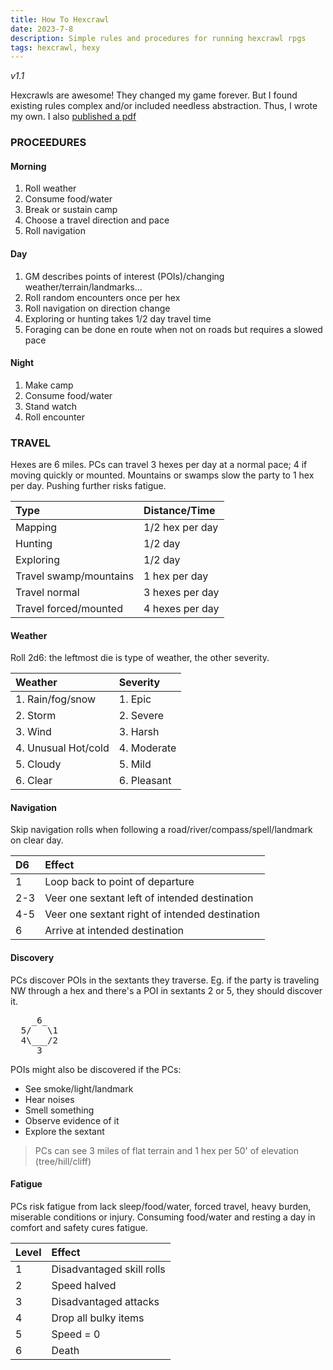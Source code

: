 ```yaml
---
title: How To Hexcrawl
date: 2023-7-8
description: Simple rules and procedures for running hexcrawl rpgs
tags: hexcrawl, hexy
---
```

_v1.1_

Hexcrawls are awesome! They changed my game forever. But I found existing rules complex and/or included needless abstraction. Thus, I wrote my own. I also [published a pdf](https://casadeocio.itch.io/hexcrawls-rule)

### PROCEEDURES

#### Morning

1. Roll weather
1. Consume food/water
1. Break or sustain camp
1. Choose a travel direction and pace
1. Roll navigation

#### Day

1. GM describes points of interest (POIs)/changing weather/terrain/landmarks...
1. Roll random encounters once per hex
1. Roll navigation on direction change
1. Exploring or hunting takes 1/2 day travel time
1. Foraging can be done en route when not on roads but requires a slowed pace

#### Night

1. Make camp
1. Consume food/water
1. Stand watch
1. Roll encounter


### TRAVEL

Hexes are 6 miles. PCs can travel 3 hexes per day at a normal pace; 4 if moving quickly or mounted. Mountains or swamps slow the party to 1 hex per day. Pushing further risks fatigue.

| Type                    | Distance/Time   |
| :----                   |:---             |
| Mapping                 | 1/2 hex per day |
| Hunting                 | 1/2 day         |
| Exploring               | 1/2 day         |
| Travel swamp/mountains  | 1 hex per day   |
| Travel normal           | 3 hexes per day |
| Travel forced/mounted   | 4 hexes per day |

<break>

#### Weather

Roll 2d6: the leftmost die is type of weather, the other severity.

| Weather             | Severity  |
| :----               |:---       |
| 1. Rain/fog/snow    | 1. Epic   |
| 2. Storm            | 2. Severe |
| 3. Wind             | 3. Harsh  |
| 4. Unusual Hot/cold | 4. Moderate|
| 5. Cloudy           | 5. Mild  |
| 6. Clear            | 6. Pleasant |


#### Navigation

Skip navigation rolls when following a road/river/compass/spell/landmark on clear day.

| D6    | Effect|
| :---- |:---   |
| 1     | Loop back to point of departure           |
| 2-3   | Veer one sextant left of intended destination |
| 4-5   | Veer one sextant right of intended destination|
| 6     | Arrive at intended destination            |


#### Discovery

PCs discover POIs in the sextants they traverse. Eg. if the party is traveling NW through a hex and there's a POI in sextants 2 or 5, they should discover it.

<pre>
    _6_
  5/   \1
  4\___/2
     3
</pre>

POIs might also be discovered if the PCs:

- See smoke/light/landmark
- Hear noises
- Smell something
- Observe evidence of it
- Explore the sextant

> PCs can see 3 miles of flat terrain and 1 hex per 50' of elevation (tree/hill/cliff)

#### Fatigue

PCs risk fatigue from lack sleep/food/water, forced travel, heavy burden, miserable conditions or injury. Consuming food/water and resting a day in comfort and safety cures fatigue.

| Level | Effect                    |
| :---- |:---                       |
| 1     | Disadvantaged skill rolls |
| 2     | Speed halved              |
| 3     | Disadvantaged attacks     |
| 4     | Drop all bulky items      |
| 5     | Speed = 0                 |
| 6     | Death                     |

